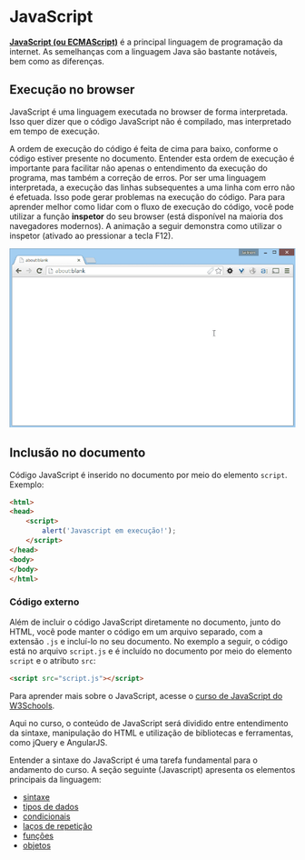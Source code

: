 # JavaScript

[**JavaScript (ou ECMAScript)**](http://www.ecmascript.org/) é a principal linguagem de programação da internet. As semelhanças com a linguagem Java são bastante notáveis, bem como as diferenças.

## Execução no browser

JavaScript é uma linguagem executada no browser de forma interpretada. Isso quer dizer que o código JavaScript não é compilado, mas interpretado em tempo de execução.

A ordem de execução do código é feita de cima para baixo, conforme o código estiver presente no documento. Entender esta ordem de execução é importante para facilitar não apenas o entendimento da execução do programa, mas também a correção de erros. Por ser uma linguagem interpretada, a execução das linhas subsequentes a uma linha com erro não é efetuada. Isso pode gerar problemas na execução do código. Para para aprender melhor como lidar com o fluxo de execução do código, você pode utilizar a função **inspetor** do seu browser (está disponível na maioria dos navegadores modernos). A animação a seguir demonstra como utilizar o inspetor (ativado ao pressionar a tecla F12).

![](browser-inspetor.gif)

## Inclusão no documento

Código JavaScript é inserido no documento por meio do elemento `script`. Exemplo:

```html
<html>
<head>
    <script>
	    alert('Javascript em execução!');
    </script>
</head>
<body>
</body>
</html>
```

### Código externo

Além de incluir o código JavaScript diretamente no documento, junto do HTML, você pode manter o código em um arquivo separado, com a extensão `.js` e incluí-lo no seu documento. No exemplo a seguir, o código está no arquivo `script.js` e é incluído no documento por meio do elemento `script` e o atributo `src`:

```html
<script src="script.js"></script>
```

Para aprender mais sobre o JavaScript, acesse o [curso de JavaScript do W3Schools](http://www.w3schools.com/js/default.asp).

Aqui no curso, o conteúdo de JavaScript será dividido entre entendimento da sintaxe, manipulação do HTML e utilização de bibliotecas e ferramentas, como jQuery e AngularJS.

Entender a sintaxe do JavaScript é uma tarefa fundamental para o andamento do curso. A seção seguinte (Javascript) apresenta os elementos principais da linguagem:

- [sintaxe](sintaxe.html)
- [tipos de dados](tipos-de-dados.html)
- [condicionais](condicionais.html)
- [laços de repetição](lacos-de-repeticao.html)
- [funções](funcoes.html)
- [objetos](objetos.html)
